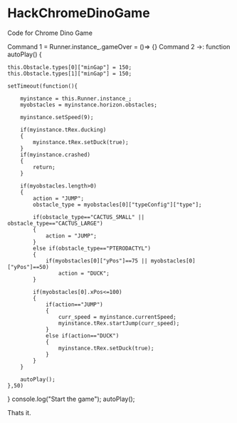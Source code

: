 # HackChromeDinoGame
Code for Chrome Dino Game











Command 1 = Runner.instance_.gameOver = ()=> {}
Command 2 ->:
function autoPlay()
{

	this.Obstacle.types[0]["minGap"] = 150;
	this.Obstacle.types[1]["minGap"] = 150;

	setTimeout(function(){
		
		myinstance = this.Runner.instance_;
		myobstacles = myinstance.horizon.obstacles;

		myinstance.setSpeed(9);

		if(myinstance.tRex.ducking)
		{
			myinstance.tRex.setDuck(true);
		}
		if(myinstance.crashed)
		{
			return;
		}

		if(myobstacles.length>0)
		{
			action = "JUMP";
			obstacle_type = myobstacles[0]["typeConfig"]["type"];

			if(obstacle_type=="CACTUS_SMALL" || obstacle_type=="CACTUS_LARGE")
			{
				action = "JUMP";
			}
			else if(obstacle_type=="PTERODACTYL")
			{
				if(myobstacles[0]["yPos"]==75 || myobstacles[0]["yPos"]==50)
					action = "DUCK";
			}

			if(myobstacles[0].xPos<=100)
			{
				if(action=="JUMP")
				{
					curr_speed = myinstance.currentSpeed;
					myinstance.tRex.startJump(curr_speed);
				}
				else if(action=="DUCK")
				{
					myinstance.tRex.setDuck(true);
				}
			}
		}

		autoPlay();
	},50)
}
console.log("Start the game");
autoPlay();







Thats it.
